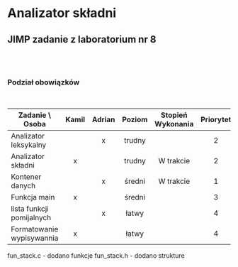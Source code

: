 # Analizator składni

## JIMP zadanie z laboratorium nr 8

<br/>
<br/>

### Podział obowiązków

<br/>

| Zadanie \ Osoba           | Kamil | Adrian | Poziom | Stopień Wykonania | Priorytet |
| ------------------------- | :---: | :----: | :----: | :---------------: | :-------: |
| Analizator leksykalny     |       |   x    | trudny |                   |     2     |
| Analizator składni        |   x   |        | trudny |     W trakcie     |     2     |
| Kontener danych           |       |   x    | średni |     W trakcie     |     1     |
| Funkcja main              |   x   |        | średni |                   |     3     |
| lista funkcji pomijalnych |       |   x    | łatwy  |                   |     4     |
| Formatowanie wypisywannia |   x   |        | łatwy  |                   |     4     |

fun_stack.c - dodano funkcje
fun_stack.h - dodano strukture